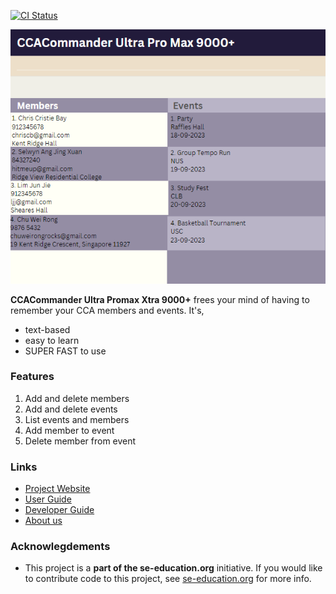 [![CI Status](https://github.com/se-edu/addressbook-level3/workflows/Java%20CI/badge.svg)](https://github.com/AY2324S1-CS2103T-F11-1/tp/actions)

![Ui](docs/images/Ui.png)

**CCACommander Ultra Promax Xtra 9000+** frees your mind of having to remember your CCA members and events. It's,
* text-based
* easy to learn
* SUPER FAST to use

### Features
1. Add and delete members
2. Add and delete events
3. List events and members
4. Add member to event
5. Delete member from event

### Links
* [Project Website](https://ay2324s1-cs2103t-f11-1.github.io/tp/)
* [User Guide](https://ay2324s1-cs2103t-f11-1.github.io/tp/UserGuide.html)
* [Developer Guide](https://ay2324s1-cs2103t-f11-1.github.io/tp/DeveloperGuide.html)
* [About us](https://ay2324s1-cs2103t-f11-1.github.io/tp/AboutUs.html)

### Acknowlegdements
* This project is a **part of the se-education.org** initiative. If you would like to contribute code to this project, see [se-education.org](https://se-education.org#https://se-education.org/#contributing) for more info.
